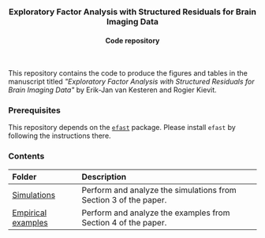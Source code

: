 <p align="center">
  <h3 align="center">Exploratory Factor Analysis with Structured Residuals for Brain Imaging Data</h3>
  <h4 align="center">Code repository</h4>
</p>
<br/>

This repository contains the code to produce the figures and tables in the manuscript titled _"Exploratory Factor Analysis with Structured Residuals for Brain Imaging Data"_ by Erik-Jan van Kesteren and Rogier Kievit.
  
### Prerequisites
This repository depends on the [`efast`](https://github.com/vankesteren/efast) package. Please install `efast` by following the instructions there.

### Contents
| Folder                                     | Description                                                      |
| :----------------------------------------- | :--------------------------------------------------------------- |
| [Simulations](./simulations)               | Perform and analyze the simulations from Section 3 of the paper. |
| [Empirical examples](./empirical_examples) | Perform and analyze the examples from Section 4 of the paper.    |